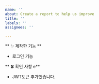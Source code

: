 ```yaml
---
name: ''
about: Create a report to help us improve
title: ''
labels: ''
assignees: ''

---
```


** ✨ 제작한 기능 **
- 로그인 기능


** 🍀 확인 사항 e**
- JWT토큰 추가했습니다. 
